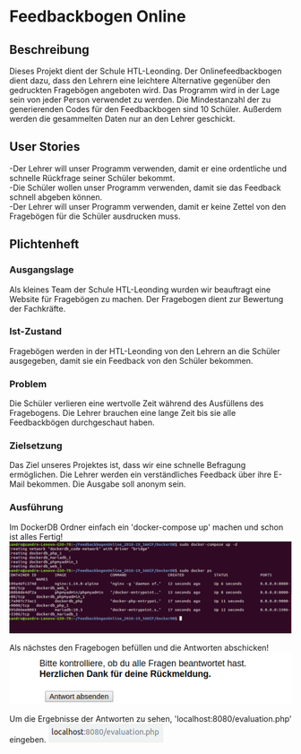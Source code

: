 # Feedbackbogen Online

## Beschreibung

Dieses Projekt dient der Schule HTL-Leonding. Der Onlinefeedbackbogen
dient dazu, dass den Lehrern eine leichtere Alternative gegenüber
den gedruckten Fragebögen angeboten wird. Das Programm wird in der
Lage sein von jeder Person verwendet zu werden. Die Mindestanzahl
der zu generierenden Codes für den Feedbackbogen sind 10 Schüler.
Außerdem werden die gesammelten Daten nur an den Lehrer geschickt.

## User Stories

-Der Lehrer will unser Programm verwenden, damit er eine ordentliche und schnelle
Rückfrage seiner Schüler bekommt.   
    -Die Schüler wollen unser Programm verwenden, damit sie das Feedback
schnell abgeben können.                             
-Der Lehrer will unser Programm verwenden, damit er keine Zettel von den
Fragebögen für die Schüler ausdrucken muss.


## Plichtenheft

### Ausgangslage

Als kleines Team der Schule HTL-Leonding wurden wir beauftragt eine Website
für Fragebögen zu machen. Der Fragebogen dient zur Bewertung der Fachkräfte.

### Ist-Zustand

Fragebögen werden in der HTL-Leonding von den Lehrern an die Schüler ausgegeben,
damit sie ein Feedback von den Schüler bekommen.

### Problem

Die Schüler verlieren eine wertvolle Zeit während des Ausfüllens des Fragebogens.
Die Lehrer brauchen eine lange Zeit bis sie alle Feedbackbögen durchgeschaut haben.

### Zielsetzung

Das Ziel unseres Projektes ist, dass wir eine schnelle Befragung ermöglichen.
Die Lehrer werden ein verständliches Feedback über ihre E-Mail bekommen.
Die Ausgabe soll anonym sein.

### Ausführung
[Bild 1]: https://github.com/Sandro6880/FeedbackbogenOnline_2018-19_3AHIF/blob/master/ReadMeContainer/docker-compose.png
[Bild 2]: https://github.com/Sandro6880/FeedbackbogenOnline_2018-19_3AHIF/blob/master/ReadMeContainer/survey.png
[Bild 3]: https://github.com/Sandro6880/FeedbackbogenOnline_2018-19_3AHIF/blob/master/ReadMeContainer/evaluation.png

Im DockerDB Ordner einfach ein 'docker-compose up' machen und schon ist alles Fertig!
![docker-compose.png][Bild 1]

Als nächstes den Fragebogen befüllen und die Antworten abschicken!
![survey.png][Bild 2]

Um die Ergebnisse der Antworten zu sehen, 'localhost:8080/evaluation.php' eingeben.
![evaluation.png][Bild 3]
